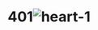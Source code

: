 # 401![heart-1](https://github.com/nataliabdallah/401/assets/143548087/d8bfc2ee-9024-4569-9216-5290274672ce)
